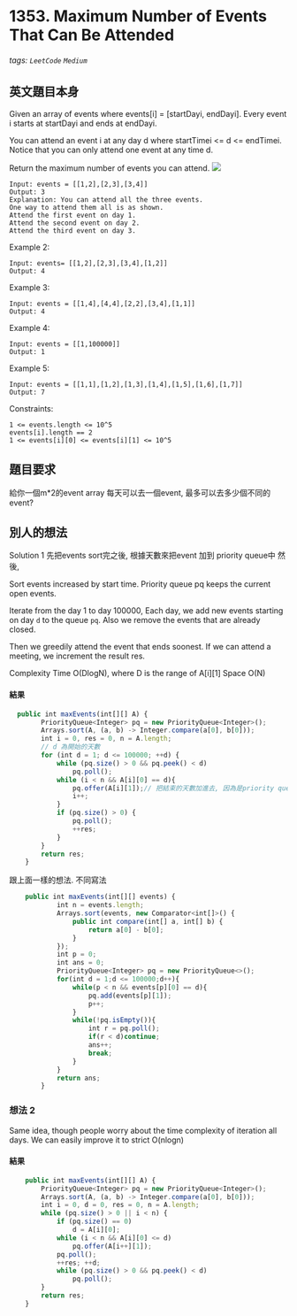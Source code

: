 # 1353. Maximum Number of Events That Can Be Attended
###### tags: `LeetCode` `Medium`

## 英文題目本身
Given an array of events where events[i] = [startDayi, endDayi]. Every event i starts at startDayi and ends at endDayi.

You can attend an event i at any day d where startTimei <= d <= endTimei. Notice that you can only attend one event at any time d.

Return the maximum number of events you can attend.
![](https://i.imgur.com/eLvbFmp.png)
```
Input: events = [[1,2],[2,3],[3,4]]
Output: 3
Explanation: You can attend all the three events.
One way to attend them all is as shown.
Attend the first event on day 1.
Attend the second event on day 2.
Attend the third event on day 3.
```
Example 2:
```
Input: events= [[1,2],[2,3],[3,4],[1,2]]
Output: 4
```
Example 3:
```
Input: events = [[1,4],[4,4],[2,2],[3,4],[1,1]]
Output: 4
```
Example 4:
```
Input: events = [[1,100000]]
Output: 1
```
Example 5:
```
Input: events = [[1,1],[1,2],[1,3],[1,4],[1,5],[1,6],[1,7]]
Output: 7
```

Constraints:
```
1 <= events.length <= 10^5
events[i].length == 2
1 <= events[i][0] <= events[i][1] <= 10^5
```
## 題目要求
給你一個m*2的event array
每天可以去一個event, 最多可以去多少個不同的event?
## 別人的想法
Solution 1
先把events sort完之後, 根據天數來把event 加到 priority queue中
然後, 

Sort events increased by start time.
Priority queue pq keeps the current open events.

Iterate from the day 1 to day 100000,
Each day, we add new events starting on day `d` to the queue `pq`.
Also we remove the events that are already closed.

Then we greedily attend the event that ends soonest.
If we can attend a meeting, we increment the result res.


Complexity
Time O(DlogN), where D is the range of A[i][1]
Space O(N)
#### 結果
```javascript
  public int maxEvents(int[][] A) {
        PriorityQueue<Integer> pq = new PriorityQueue<Integer>();
        Arrays.sort(A, (a, b) -> Integer.compare(a[0], b[0]));
        int i = 0, res = 0, n = A.length;
        // d 為開始的天數
        for (int d = 1; d <= 100000; ++d) {
            while (pq.size() > 0 && pq.peek() < d)
                pq.poll();
            while (i < n && A[i][0] == d){
                pq.offer(A[i][1]);// 把結束的天數加進去, 因為是priority queue, 加進去後會變成min heap, 所以你之後每次 poll(), 只會把最小的移除, 也就是最早結束的
                i++;
            }
            if (pq.size() > 0) {
                pq.poll();
                ++res;
            }
        }
        return res;
    }
```
跟上面一樣的想法. 不同寫法
```javascript
    public int maxEvents(int[][] events) {
	        int n = events.length;
	        Arrays.sort(events, new Comparator<int[]>() {
				public int compare(int[] a, int[] b) {
					return a[0] - b[0];
				}
			});
	        int p = 0;
	        int ans = 0;
	        PriorityQueue<Integer> pq = new PriorityQueue<>();
	        for(int d = 1;d <= 100000;d++){
	        	while(p < n && events[p][0] == d){
	        		pq.add(events[p][1]);
	        		p++;
	        	}
	        	while(!pq.isEmpty()){
	        		int r = pq.poll();
	        		if(r < d)continue;
	        		ans++;
	        		break;
	        	}
	        }
	        return ans;
	    }
```

### 想法 2
Same idea, though people worry about the time complexity of iteration all days.
We can easily improve it to strict O(nlogn)
#### 結果
```javascript
    public int maxEvents(int[][] A) {
        PriorityQueue<Integer> pq = new PriorityQueue<Integer>();
        Arrays.sort(A, (a, b) -> Integer.compare(a[0], b[0]));
        int i = 0, d = 0, res = 0, n = A.length;
        while (pq.size() > 0 || i < n) {
            if (pq.size() == 0)
                d = A[i][0];
            while (i < n && A[i][0] <= d)
                pq.offer(A[i++][1]);
            pq.poll();
            ++res; ++d;
            while (pq.size() > 0 && pq.peek() < d)
                pq.poll();
        }
        return res;
    }
```